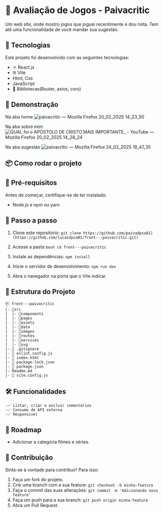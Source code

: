 # 📌 Avaliação de Jogos - Paivacritic

Um web site, onde mostro jogos que joguei recentimente e dou nota. Tem até uma funcionalidade de você mandar sua sugestão.

## 🚀 Tecnologias
Este projeto foi desenvolvido com as seguintes tecnologias:
- ⚛️ React.js
- 🌐 Vite
- Html, Css
- JavaScript
- 🔗 Bibliotecas(Router, axios, cors)

## 📸 Demonstração

Na aba home
![paivacritic — Mozilla Firefox 20_02_2025 14_23_50](https://github.com/user-attachments/assets/ff3a3f80-9948-4897-984b-7a391bd5e3aa)

Na aba sobre mim
![QUAL foi o APÓSTOLO DE CRISTO MAIS IMPORTANTE_ - YouTube — Mozilla Firefox 20_02_2025 14_28_24](https://github.com/user-attachments/assets/39013fb5-dbbf-4a12-9879-427895086a3c)

Na aba sugestão
![paivacritic — Mozilla Firefox 24_02_2025 18_47_35](https://github.com/user-attachments/assets/ae9ab825-9623-40ea-867c-5fb824a1a475)


## 📦 Como rodar o projeto

## 🔧 Pré-requisitos
Antes de começar, certifique-se de ter instalado:
- Node.js e npm ou yarn

## 🔨 Passo a passo
1) Clone este repositório:
```git clone https://github.com/paivadpsa01](https://github.com/lucasdpsa01/front---paivacritic.git) ```

2) Acesse a pasta
```bash cd front---paivacritic```

3) Instale as dependências:
```npm install```

5) Inicie o servidor de desenvolvimento:
```npm run dev```

6) Abra o navegador na porta que o Vite indicar

## 📁 Estrutura do Projeto

```
📦 front---paivacritic
|- 📂src
|  |- 📂components
|  |- 📂pages
|  |- 📂assets
|  |- 📂data
|  |- 📂images
|  |- 📂routes
|  |- 📂services
|  |- 📂svg
|- 📜 .gitignore
|- 📜 eslint.config.js
|- 📜 index.html
|- 📜 package-lock.json
|- 📜 package.json
|- Readme.md
|- 📜 vite.config.js
```

## 🛠 Funcionalidades
    -✅ Listar, criar e excluir comentários
    -✅ Consumo de API externa
    -✅ Responsivel

## 📌 Roadmap
  - Adicionar a categória filmes e séries.

## 🤝 Contribuição

Sinta-se à vontade para contribuir! Para isso:
1. Faça um fork do projeto.
2. Crie uma branch com a sua feature: ```git checkout -b minha-feature```
3. Faça o commit das suas alterações: ``` git commit -m 'Adicionando nova feature' ```
4. Faça um push para a sua branch: ``` git push origin minha-feature ```
5. Abra um Pull Request.
